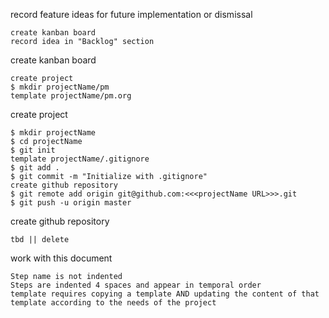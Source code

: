 record feature ideas for future implementation or dismissal

    create kanban board
    record idea in "Backlog" section
        

create kanban board

    create project
    $ mkdir projectName/pm
    template projectName/pm.org


create project

    $ mkdir projectName
    $ cd projectName
    $ git init
    template projectName/.gitignore
    $ git add .
    $ git commit -m "Initialize with .gitignore"
    create github repository
    $ git remote add origin git@github.com:<<<projectName URL>>>.git
    $ git push -u origin master


create github repository

    tbd || delete


work with this document

    Step name is not indented
    Steps are indented 4 spaces and appear in temporal order
    template requires copying a template AND updating the content of that template according to the needs of the project
